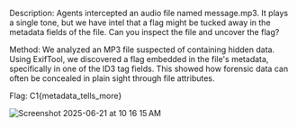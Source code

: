 Description: Agents intercepted an audio file named message.mp3. It plays a single tone, but we have intel that a flag might be tucked away in the metadata fields of the file. Can you inspect the file and uncover the flag?


Method: We analyzed an MP3 file suspected of containing hidden data. Using ExifTool, we discovered a flag
embedded in the file's metadata, specifically in one of the ID3 tag fields. This showed how forensic
data can often be concealed in plain sight through file attributes.

Flag: C1{metadata_tells_more}

![Screenshot 2025-06-21 at 10 16 15 AM](https://github.com/user-attachments/assets/fc00e6be-2aeb-4aa4-9612-a30b86177875)
